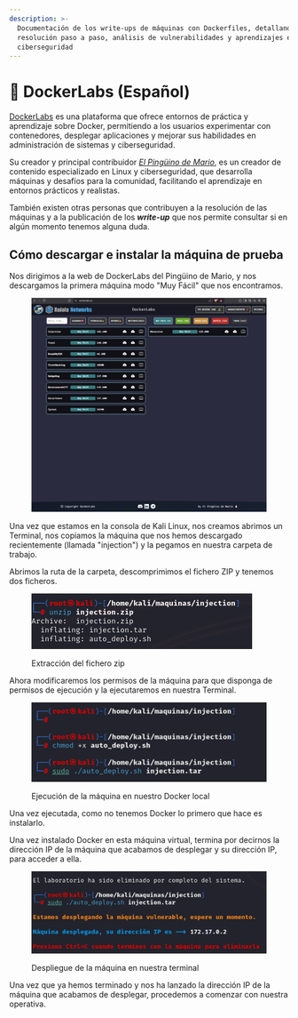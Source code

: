 ```yaml
---
description: >-
  Documentación de los write-ups de máquinas con Dockerfiles, detallando la
  resolución paso a paso, análisis de vulnerabilidades y aprendizajes en
  ciberseguridad
---
```


# 🐳 DockerLabs (Español)

[DockerLabs](https://dockerlabs.es/) es una plataforma que ofrece entornos de práctica y aprendizaje sobre Docker, permitiendo a los usuarios experimentar con contenedores, desplegar aplicaciones y mejorar sus habilidades en administración de sistemas y ciberseguridad.

Su creador y principal contribuidor [_El Pingüino de Mario_](https://www.youtube.com/@ElPinguinoDeMario), es un creador de contenido especializado en Linux y ciberseguridad, que desarrolla máquinas y desafíos para la comunidad, facilitando el aprendizaje en entornos prácticos y realistas.

También existen otras personas que contribuyen a la resolución de las máquinas y a la publicación de los _**write-up**_ que nos permite consultar si en algún momento tenemos alguna duda.

## Cómo descargar e instalar la máquina de prueba

Nos dirigimos a la web de DockerLabs del Pingüino de Mario, y nos descargamos la primera máquina modo "Muy Fácil" que nos encontramos.

<figure><img src="../../.gitbook/assets/image (12).png" alt=""><figcaption></figcaption></figure>

Una vez que estamos en la consola de Kali Linux, nos creamos abrimos un Terminal, nos copiamos la máquina que nos hemos descargado recientemente (llamada "injection") y la pegamos en nuestra carpeta de trabajo.

Abrimos la ruta de la carpeta, descomprimimos el fichero ZIP y tenemos dos ficheros.

<div align="left" data-full-width="false"><figure><img src="../../.gitbook/assets/image (2) (1) (1) (1).png" alt=""><figcaption><p>Extracción del fichero zip</p></figcaption></figure></div>

Ahora modificaremos los permisos de la máquina para que disponga de permisos de ejecución y la ejecutaremos en nuestra Terminal.

<div align="left"><figure><img src="../../.gitbook/assets/image (1) (1) (1) (1) (1).png" alt=""><figcaption><p>Ejecución de la máquina en nuestro Docker local</p></figcaption></figure></div>

Una vez ejecutada, como no tenemos Docker lo primero que hace es instalarlo.

Una vez instalado Docker en esta máquina virtual, termina por decirnos la dirección IP de la máquina que acabamos de desplegar y su dirección IP, para acceder a ella.

<div align="left"><figure><img src="../../.gitbook/assets/image (2) (1) (1) (1) (1).png" alt=""><figcaption><p>Despliegue de la máquina en nuestra terminal</p></figcaption></figure></div>

Una vez que ya hemos terminado y nos ha lanzado la dirección IP de la máquina que acabamos de desplegar, procedemos a comenzar con nuestra operativa.
